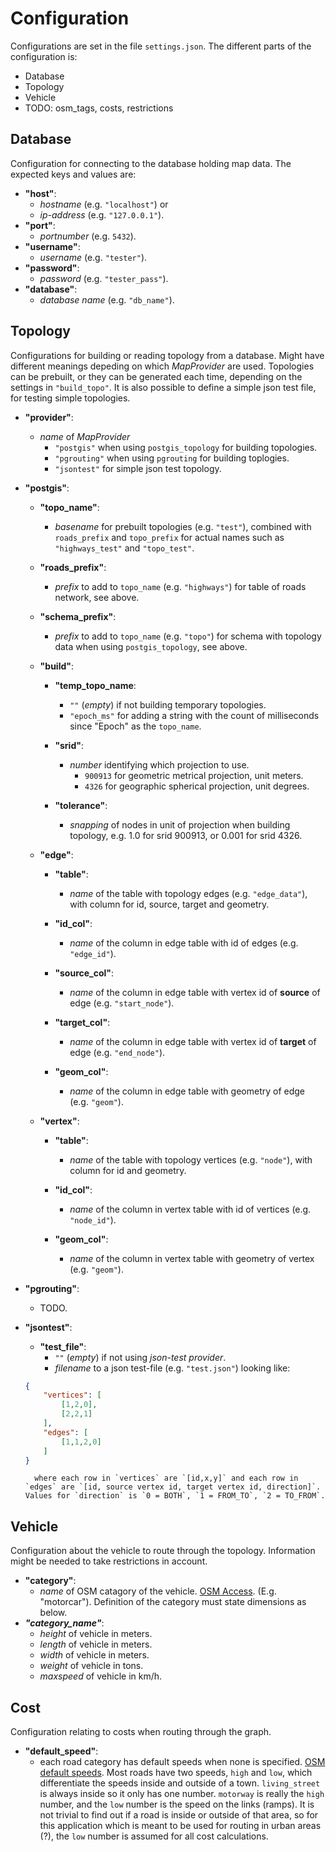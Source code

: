 
Configuration
=============

Configurations are set in the file `settings.json`. The different parts of the configuration is:

- Database
- Topology
- Vehicle
- TODO: osm_tags, costs, restrictions


Database
--------

Configuration for connecting to the database holding map data. The expected keys and values are:

- **"host"**:
    - *hostname* (e.g. `"localhost"`) or  
    - *ip-address* (e.g. `"127.0.0.1"`).
- **"port"**:
    - *portnumber* (e.g. `5432`).
- **"username"**:
    - *username* (e.g. `"tester"`).
- **"password"**:
    - *password* (e.g. `"tester_pass"`).
- **"database"**:
    - *database name* (e.g. `"db_name"`).
    
    
Topology
--------

Configurations for building or reading topology from a database. Might have different meanings depeding on which *MapProvider* are used. Topologies can be prebuilt, or they can be generated each time, depending on the settings in `"build_topo"`. It is also possible to define a simple json test file, for testing simple topologies.

- **"provider"**:
    - *name* of *MapProvider*
        - `"postgis"` when using `postgis_topology` for building topologies.
        - `"pgrouting"` when using `pgrouting` for building toplogies. 
        - `"jsontest"` for simple json test topology.

- **"postgis"**:  
    - **"topo_name"**:
        - *basename* for prebuilt topologies (e.g. `"test"`), combined with `roads_prefix` and `topo_prefix` for actual names such as `"highways_test"` and `"topo_test"`.
    
    - **"roads_prefix"**:
        - *prefix* to add to `topo_name` (e.g. `"highways"`) for table of roads network, see above.

    - **"schema_prefix"**:
        - *prefix* to add to `topo_name` (e.g. `"topo"`) for schema with topology data when using `postgis_topology`, see above.
        
    - **"build"**:
        - **"temp_topo_name**:
            - `""` (*empty*) if not building temporary topologies.
            - `"epoch_ms"` for adding a string with the count of milliseconds since "Epoch" as the `topo_name`.
        
        - **"srid"**:
            - *number* identifying which projection to use.
                - `900913` for geometric metrical projection, unit meters.
                - `4326` for geographic spherical projection, unit degrees.
    
        - **"tolerance"**:
            - *snapping* of nodes in unit of projection when building topology, e.g. 1.0 for srid 900913, or 0.001 for srid 4326.
        
    - **"edge"**:
    
        - **"table"**:
            - *name* of the table with topology edges (e.g. `"edge_data"`), with column for id, source, target and geometry.
    
        - **"id_col"**:
            - *name* of the column in edge table with id of edges (e.g. `"edge_id"`).
    
        - **"source_col"**:
            - *name* of the column in edge table with vertex id of **source** of edge (e.g. `"start_node"`).
    
        - **"target_col"**:
            - *name* of the column in edge table with vertex id of **target** of edge (e.g. `"end_node"`).
    
        - **"geom_col"**:
            - *name* of the column in edge table with geometry of edge (e.g. `"geom"`).
        
    - **"vertex"**:
        - **"table"**:
            - *name* of the table with topology vertices (e.g. `"node"`), with column for id and geometry.
            
        - **"id_col"**:
            - *name* of the column in vertex table with id of vertices (e.g. `"node_id"`).
            
        - **"geom_col"**:
            - *name* of the column in vertex table with geometry of vertex (e.g. `"geom"`).
            
- **"pgrouting"**:
    - TODO.
    
- **"jsontest"**:
    - **"test_file"**:
        - `""` (*empty*) if not using *json-test provider*.
        - *filename* to a json test-file (e.g. `"test.json"`) looking like:
    
    ```json
    {
        "vertices": [
            [1,2,0],
            [2,2,1]
        ],
        "edges": [
            [1,1,2,0]
        ]
    }
    ```
    
        where each row in `vertices` are `[id,x,y]` and each row in `edges` are `[id, source vertex id, target vertex id, direction]`. Values for `direction` is `0 = BOTH`, `1 = FROM_TO`, `2 = TO_FROM`. 
        

Vehicle
-------

Configuration about the vehicle to route through the topology. Information might be needed to take restrictions in account.

- **"category"**:
    - *name* of OSM catagory of the vehicle. [OSM Access](http://wiki.openstreetmap.org/wiki/Key:access). (E.g. "motorcar"). Definition of the category must state dimensions as below.
- _**"category_name"**_:
    - *height* of vehicle in meters.
    - *length* of vehicle in meters.
    - *width* of vehicle in meters.
    - *weight* of vehicle in tons.
    - *maxspeed* of vehicle in km/h.
    

Cost
----

Configuration relating to costs when routing through the graph.

- **"default_speed"**:
    - each road category has default speeds when none is specified. [OSM default speeds](http://wiki.openstreetmap.org/wiki/OSM_tags_for_routing/Maxspeed). Most roads have two speeds, `high` and `low`, which differentiate the speeds inside and outside of a town. `living_street` is always inside so it only has one number. `motorway` is really the `high` number, and the `low` number is the speed on the links (ramps). It is not trivial to find out if a road is inside or outside of that area, so for this application which is meant to be used for routing in urban areas (?), the `low` number is assumed for all cost calculations.
    